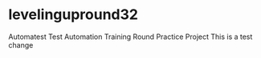 # levelingupround32
Automatest Test Automation Training Round Practice Project
This is a test change